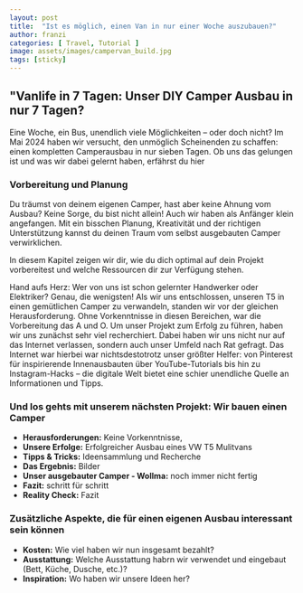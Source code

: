```yaml
---
layout: post
title:  "Ist es möglich, einen Van in nur einer Woche auszubauen?"
author: franzi
categories: [ Travel, Tutorial ]
image: assets/images/campervan_build.jpg
tags: [sticky]
---
```


## "Vanlife in 7 Tagen: Unser DIY Camper Ausbau in nur 7 Tagen?  

Eine Woche, ein Bus, unendlich viele Möglichkeiten – oder doch nicht? Im Mai 2024 haben wir versucht, den unmöglich Scheinenden zu schaffen: einen kompletten Camperausbau in nur sieben Tagen. Ob uns das gelungen ist und was wir dabei gelernt haben, erfährst du hier


### Vorbereitung und Planung 

Du träumst von deinem eigenen Camper, hast aber keine Ahnung vom Ausbau? Keine Sorge, du bist nicht allein! Auch wir haben als Anfänger klein angefangen. Mit ein bisschen Planung, Kreativität und der richtigen Unterstützung kannst du deinen Traum vom selbst ausgebauten Camper verwirklichen.

In diesem Kapitel zeigen wir dir, wie du dich optimal auf dein Projekt vorbereitest und welche Ressourcen dir zur Verfügung stehen. 

Hand aufs Herz: Wer von uns ist schon gelernter Handwerker oder Elektriker? Genau, die wenigsten! Als wir uns entschlossen, unseren T5 in einen gemütlichen Camper zu verwandeln, standen wir vor der gleichen Herausforderung. Ohne Vorkenntnisse in diesen Bereichen, war die Vorbereitung das A und O. Um unser Projekt zum Erfolg zu führen, haben wir uns zunächst sehr viel recherchiert. Dabei haben wir uns nicht nur auf das Internet verlassen, sondern auch unser Umfeld nach Rat gefragt. Das Internet war hierbei war nichtsdestotrotz unser größter Helfer: von Pinterest für inspirierende Innenausbauten über YouTube-Tutorials bis hin zu Instagram-Hacks – die digitale Welt bietet eine schier unendliche Quelle an Informationen und Tipps.
 


### Und los gehts mit unserem nächsten Projekt: Wir bauen einen Camper 

* **Herausforderungen:** Keine Vorkenntnisse, 
* **Unsere Erfolge:** Erfolgreicher Ausbau eines VW T5 Mulitvans 
* **Tipps & Tricks:** Ideensammlung und Recherche 
* **Das Ergebnis:** Bilder
* **Unser ausgebauter Camper - Wollma:** noch immer nicht fertig 
* **Fazit:** schritt für schritt 
* **Reality Check:** Fazit  

### Zusätzliche Aspekte, die für einen eigenen Ausbau interessant sein können 

* **Kosten:** Wie viel haben wir nun insgesamt bezahlt? 
* **Ausstattung:** Welche Ausstattung habrn wir verwendet und eingebaut (Bett, Küche, Dusche, etc.)?
* **Inspiration:** Wo haben wir unsere Ideen her? 

